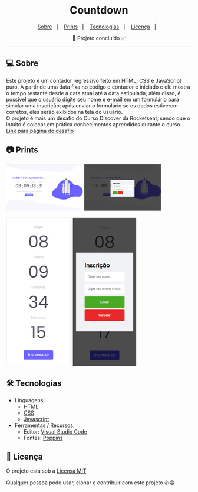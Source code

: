 <h1 align='center'>Countdown</h1>

<p align="center">
  <a href="#-sobre">Sobre</a>&nbsp;&nbsp;&nbsp;|&nbsp;&nbsp;&nbsp;
  <a href="#-prints">Prints</a>&nbsp;&nbsp;&nbsp;|&nbsp;&nbsp;&nbsp;
  <a href="#-tecnologias">Tecnologias</a>&nbsp;&nbsp;&nbsp;|&nbsp;&nbsp;&nbsp;
  <a href="#-licença">Licença</a>&nbsp;&nbsp;&nbsp;|&nbsp;&nbsp;&nbsp;
</p>

<p align='center'>🚀 Projeto concluído ✅</p>

<hr/>

## 💻 Sobre

Este projeto é um contador regressivo feito em HTML, CSS e JavaScript puro. A partir de uma data fixa no código o contador é iniciado e ele mostra o tempo restante desde a data atual até a data estipulada; além disso, é possível que o usuário digite seu nome e e-mail em um formulário para simular uma inscrição; após enviar o formulário se os dados estiverem corretos, eles serão exibidos na tela do usuário.  
O projeto é mais um desafio do Curso Discover da Rocketseat, sendo que o intuito é colocar em prática conhecimentos aprendidos durante o curso. [Link para página do desafio](https://efficient-sloth-d85.notion.site/Desafio-Countdown-4572ce6f5c91469abe0171f454a13e3f) 


## 📷 Prints

![img](./assets/images/screenshots/desktop1.png) ![img](./assets/images/screenshots/desktop2b.png)


![img](./assets/images/screenshots/mobile2.png) ![img](./assets/images/screenshots/mobile3.png)


## 🛠 Tecnologias

- Linguagens: 
    - [HTML](https://developer.mozilla.org/pt-BR/docs/Web/HTML) 
    - [CSS](https://developer.mozilla.org/pt-BR/docs/Web/CSS)
    - [Javascript](https://www.javascript.com/)
- Ferramentas / Recursos: 
    - Editor: [Visual Studio Code](https://code.visualstudio.com/)
    - Fontes: [Poppins](https://fonts.google.com/specimen/Poppins?query=Poppins)


## 📝 Licença 

O projeto está sob a [Licensa MIT](./LICENSE) 

Qualquer pessoa pode usar, clonar e contribuir com este projeto 👍😁 

